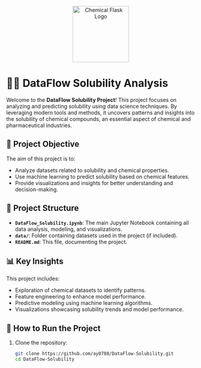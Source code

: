 <p align="center">
  <img src="https://upload.wikimedia.org/wikipedia/commons/thumb/7/7c/Chemical_flask.svg/512px-Chemical_flask.svg.png" alt="Chemical Flask Logo" width="150">
</p>

# 🧪🔬 DataFlow Solubility Analysis

Welcome to the **DataFlow Solubility Project**! This project focuses on analyzing and predicting solubility using data science techniques. By leveraging modern tools and methods, it uncovers patterns and insights into the solubility of chemical compounds, an essential aspect of chemical and pharmaceutical industries.

## 🎯 Project Objective

The aim of this project is to:

- Analyze datasets related to solubility and chemical properties.
- Use machine learning to predict solubility based on chemical features.
- Provide visualizations and insights for better understanding and decision-making.

## 📂 Project Structure

- **`DataFlow_Solubility.ipynb`**: The main Jupyter Notebook containing all data analysis, modeling, and visualizations.
- **`data/`**: Folder containing datasets used in the project (if included).
- **`README.md`**: This file, documenting the project.

## 📊 Key Insights

This project includes:

- Exploration of chemical datasets to identify patterns.
- Feature engineering to enhance model performance.
- Predictive modeling using machine learning algorithms.
- Visualizations showcasing solubility trends and model performance.

## 🚀 How to Run the Project

1. Clone the repository:
   ```bash
   git clone https://github.com/ay0788/DataFlow-Solubility.git
   cd DataFlow-Solubility
